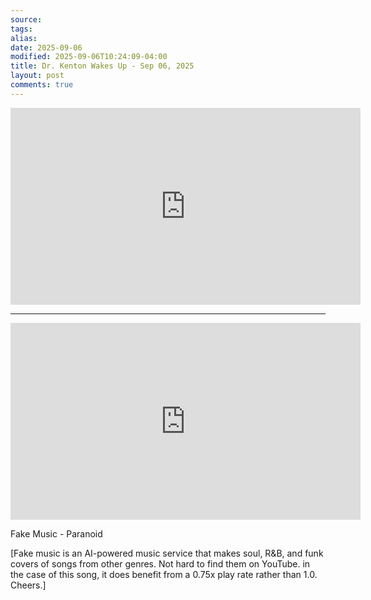 ```yaml
---
source:
tags:
alias:
date: 2025-09-06
modified: 2025-09-06T10:24:09-04:00
title: Dr. Kenton Wakes Up - Sep 06, 2025
layout: post
comments: true
---
```


  

<iframe width="560" height="315" src="https://www.youtube.com/embed/rAjH79rFIBg" title="YouTube video player" frameborder="0" allow="accelerometer; autoplay; clipboard-write; encrypted-media; gyroscope; picture-in-picture; web-share" allowfullscreen></iframe>

<!-- <img src="{{site.baseurl}}/images/[REPLACE]" width="560"> -->

---

<iframe width="560" height="315" src="https://www.youtube.com/embed/MVZOSQO6A2k?si=l9MyvjjIcglWaWUq" title="YouTube video player" frameborder="0" allow="accelerometer; autoplay; clipboard-write; encrypted-media; gyroscope; picture-in-picture; web-share" referrerpolicy="strict-origin-when-cross-origin" allowfullscreen></iframe>

Fake Music - Paranoid

[Fake music is an AI-powered music service that makes soul, R&B, and funk covers of songs from other genres. Not hard to find them on YouTube. in the case of this song, it does benefit from a 0.75x play rate rather than 1.0. Cheers.]